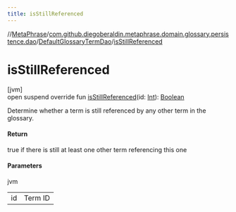 ```yaml
---
title: isStillReferenced
---
```

//[MetaPhrase](../../../index.html)/[com.github.diegoberaldin.metaphrase.domain.glossary.persistence.dao](../index.html)/[DefaultGlossaryTermDao](index.html)/[isStillReferenced](is-still-referenced.html)



# isStillReferenced



[jvm]\
open suspend override fun [isStillReferenced](is-still-referenced.html)(id: [Int](https://kotlinlang.org/api/latest/jvm/stdlib/kotlin/-int/index.html)): [Boolean](https://kotlinlang.org/api/latest/jvm/stdlib/kotlin/-boolean/index.html)



Determine whether a term is still referenced by any other term in the glossary.



#### Return



true if there is still at least one other term referencing this one



#### Parameters


jvm

| | |
|---|---|
| id | Term ID |




